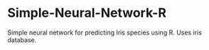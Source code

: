 # Simple-Neural-Network-R
Simple neural network for predicting Iris species using R. Uses iris database.

